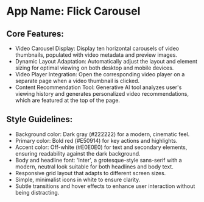 # **App Name**: Flick Carousel

## Core Features:

- Video Carousel Display: Display ten horizontal carousels of video thumbnails, populated with video metadata and preview images. 
- Dynamic Layout Adaptation: Automatically adjust the layout and element sizing for optimal viewing on both desktop and mobile devices.
- Video Player Integration: Open the corresponding video player on a separate page when a video thumbnail is clicked.
- Content Recommendation Tool: Generative AI tool analyzes user's viewing history and generates personalized video recommendations, which are featured at the top of the page.

## Style Guidelines:

- Background color: Dark gray (#222222) for a modern, cinematic feel.
- Primary color: Bold red (#E50914) for key actions and highlights.
- Accent color: Off-white (#E0E0E0) for text and secondary elements, ensuring readability against the dark background.
- Body and headline font: 'Inter', a grotesque-style sans-serif with a modern, neutral look suitable for both headlines and body text.
- Responsive grid layout that adapts to different screen sizes.
- Simple, minimalist icons in white to ensure clarity.
- Subtle transitions and hover effects to enhance user interaction without being distracting.